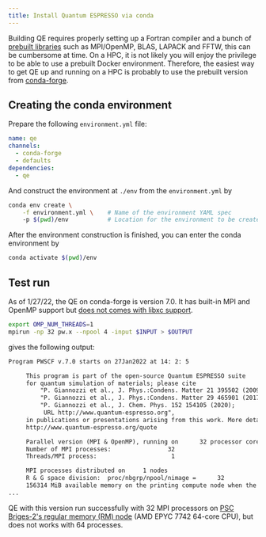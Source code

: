 ```yaml
---
title: Install Quantum ESPRESSO via conda
---
```


Building QE requires properly setting up a Fortran compiler and a bunch of [prebuilt libraries](https://www.quantum-espresso.org/Doc/user_guide/node12.html) such as MPI/OpenMP, BLAS, LAPACK and FFTW, this can be cumbersome at time. On a HPC, it is not likely you will enjoy the privilege to be able to use a prebuilt Docker environment. Therefore, the easiest way to get QE up and running on a HPC is probably to use the prebuilt version from [conda-forge](https://anaconda.org/conda-forge/qe).

## Creating the conda environment

Prepare the following `environment.yml` file:

```yml
name: qe
channels:
  - conda-forge
  - defaults
dependencies:
  - qe
```

And construct the environment at `./env` from the `environment.yml` by

```bash
conda env create \
    -f environment.yml \    # Name of the environment YAML spec
    -p $(pwd)/env           # Location for the environment to be created
```

After the environment construction is finished, you can enter the conda environment by

```bash
conda activate $(pwd)/env
```

## Test run

As of 1/27/22, the QE on conda-forge is version 7.0. It has built-in MPI and OpenMP support but [does not comes with libxc support](https://github.com/conda-forge/qe-feedstock/blob/51ec09416cbe32799c1ffd0b2b9936612e23f289/recipe/build.sh#L28).

```bash
export OMP_NUM_THREADS=1
mpirun -np 32 pw.x --npool 4 -input $INPUT > $OUTPUT
```

gives the following output:

```txt
Program PWSCF v.7.0 starts on 27Jan2022 at 14: 2: 5 

     This program is part of the open-source Quantum ESPRESSO suite
     for quantum simulation of materials; please cite
         "P. Giannozzi et al., J. Phys.:Condens. Matter 21 395502 (2009);
         "P. Giannozzi et al., J. Phys.:Condens. Matter 29 465901 (2017);
         "P. Giannozzi et al., J. Chem. Phys. 152 154105 (2020);
          URL http://www.quantum-espresso.org", 
     in publications or presentations arising from this work. More details at
     http://www.quantum-espresso.org/quote

     Parallel version (MPI & OpenMP), running on      32 processor cores
     Number of MPI processes:                32
     Threads/MPI process:                     1

     MPI processes distributed on     1 nodes
     R & G space division:  proc/nbgrp/npool/nimage =      32
     156314 MiB available memory on the printing compute node when the environment starts
...
```

QE with this version run successfully with 32 MPI processors on [PSC Briges-2's regular memory (RM) node](https://www.psc.edu/resources/bridges-2/) (AMD EPYC 7742 64-core CPU), but does not works with 64 processes.